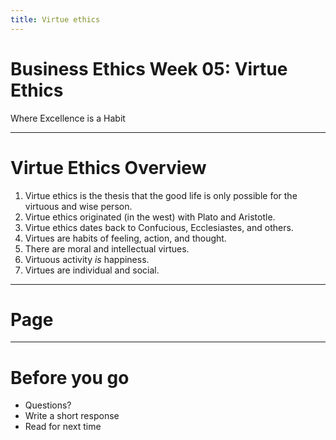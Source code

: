 ```yaml
---
title: Virtue ethics
---
```



# Business Ethics Week 05: Virtue Ethics

Where Excellence is a Habit


---

# Virtue Ethics Overview

1. Virtue ethics is the thesis that the good life is only possible for the virtuous and wise person. 
2. Virtue ethics originated (in the west) with Plato and Aristotle.
3. Virtue ethics dates back to Confucious, Ecclesiastes, and others.
4. Virtues are habits of feeling, action, and thought.
5. There are moral and intellectual virtues. 
6. Virtuous activity *is* happiness. 
7. Virtues are individual and social. 

---

# Page

---

# Before you go

* Questions?
* Write a short response
* Read for next time

